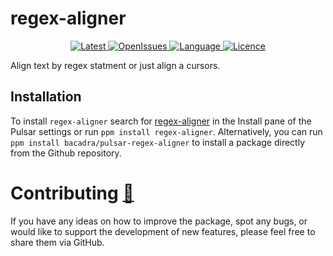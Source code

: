 # regex-aligner

<p align="center">
  <a href="https://github.com/bacadra/pulsar-regex-aligner/tags">
  <img src="https://img.shields.io/github/v/tag/bacadra/pulsar-regex-aligner?style=for-the-badge&label=Latest&color=blue" alt="Latest">
  </a>
  <a href="https://github.com/bacadra/pulsar-regex-aligner/issues">
  <img src="https://img.shields.io/github/issues-raw/bacadra/pulsar-regex-aligner?style=for-the-badge&color=blue" alt="OpenIssues">
  </a>
  <a href="https://github.com/bacadra/pulsar-regex-aligner/blob/master/package.json">
  <img src="https://img.shields.io/github/languages/top/bacadra/pulsar-regex-aligner?style=for-the-badge&color=blue" alt="Language">
  </a>
  <a href="https://github.com/bacadra/pulsar-regex-aligner/blob/master/LICENSE">
  <img src="https://img.shields.io/github/license/bacadra/pulsar-regex-aligner?style=for-the-badge&color=blue" alt="Licence">
  </a>
</p>

Align text by regex statment or just align a cursors.

## Installation

To install `regex-aligner` search for [regex-aligner](https://web.pulsar-edit.dev/packages/regex-aligner) in the Install pane of the Pulsar settings or run `ppm install regex-aligner`. Alternatively, you can run `ppm install bacadra/pulsar-regex-aligner` to install a package directly from the Github repository.

# Contributing [🍺](https://www.buymeacoffee.com/asiloisad)

If you have any ideas on how to improve the package, spot any bugs, or would like to support the development of new features, please feel free to share them via GitHub.

